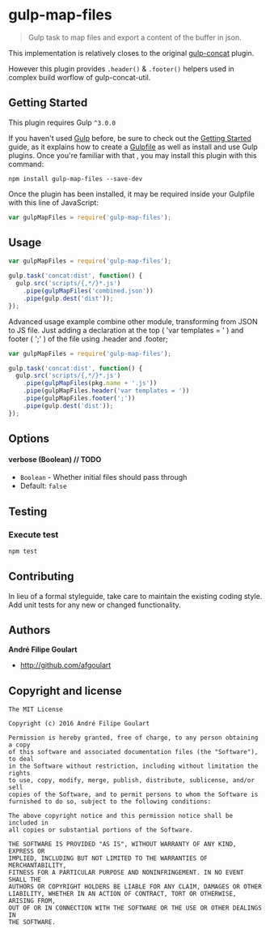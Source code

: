 # gulp-map-files

> Gulp task to map files and export a content of the buffer in json.

This implementation is relatively closes to the original [gulp-concat](https://github.com/wearefractal/gulp-concat) plugin.

However this plugin provides `.header()` & `.footer()` helpers used in complex build worflow of gulp-concat-util.

## Getting Started

This plugin requires Gulp `^3.0.0`

If you haven't used [Gulp](http://gulpjs.com/) before, be sure to check out the [Getting Started](https://github.com/gulpjs/gulp/blob/master/docs/getting-started.md) guide, as it explains how to create a [Gulpfile](https://github.com/gulpjs/gulp/blob/master/docs/API.md) as well as install and use Gulp plugins. Once you're familiar with that , you may install this plugin with this command:

```shell
npm install gulp-map-files --save-dev
```

Once the plugin has been installed, it may be required inside your Gulpfile with this line of JavaScript:

```javascript
var gulpMapFiles = require('gulp-map-files');
```

## Usage

```javascript
var gulpMapFiles = require('gulp-map-files');

gulp.task('concat:dist', function() {
  gulp.src('scripts/{,*/}*.js')
    .pipe(gulpMapFiles('combined.json'))
    .pipe(gulp.dest('dist'));
});
```

Advanced usage example combine other module, transforming from JSON to JS file. Just adding a declaration at the top ( 'var templates = ' ) and footer ( ';' )  of the file using .header and .footer;

```javascript
var gulpMapFiles = require('gulp-map-files');

gulp.task('concat:dist', function() {
  gulp.src('scripts/{,*/}*.js')
    .pipe(gulpMapFiles(pkg.name + '.js'))
    .pipe(gulpMapFiles.header('var templates = '))
    .pipe(gulpMapFiles.footer(';'))
    .pipe(gulp.dest('dist'));
});
```

## Options

#### verbose (Boolean) // TODO

- `Boolean` - Whether initial files should pass through
- Default: `false`

## Testing

### Execute test

```bash
npm test
```

## Contributing

In lieu of a formal styleguide, take care to maintain the existing coding style. Add unit tests for any new or changed functionality.


## Authors

**André Filipe Goulart**

+ http://github.com/afgoulart


## Copyright and license

    The MIT License

    Copyright (c) 2016 André Filipe Goulart

    Permission is hereby granted, free of charge, to any person obtaining a copy
    of this software and associated documentation files (the "Software"), to deal
    in the Software without restriction, including without limitation the rights
    to use, copy, modify, merge, publish, distribute, sublicense, and/or sell
    copies of the Software, and to permit persons to whom the Software is
    furnished to do so, subject to the following conditions:

    The above copyright notice and this permission notice shall be included in
    all copies or substantial portions of the Software.

    THE SOFTWARE IS PROVIDED "AS IS", WITHOUT WARRANTY OF ANY KIND, EXPRESS OR
    IMPLIED, INCLUDING BUT NOT LIMITED TO THE WARRANTIES OF MERCHANTABILITY,
    FITNESS FOR A PARTICULAR PURPOSE AND NONINFRINGEMENT. IN NO EVENT SHALL THE
    AUTHORS OR COPYRIGHT HOLDERS BE LIABLE FOR ANY CLAIM, DAMAGES OR OTHER
    LIABILITY, WHETHER IN AN ACTION OF CONTRACT, TORT OR OTHERWISE, ARISING FROM,
    OUT OF OR IN CONNECTION WITH THE SOFTWARE OR THE USE OR OTHER DEALINGS IN
    THE SOFTWARE.
